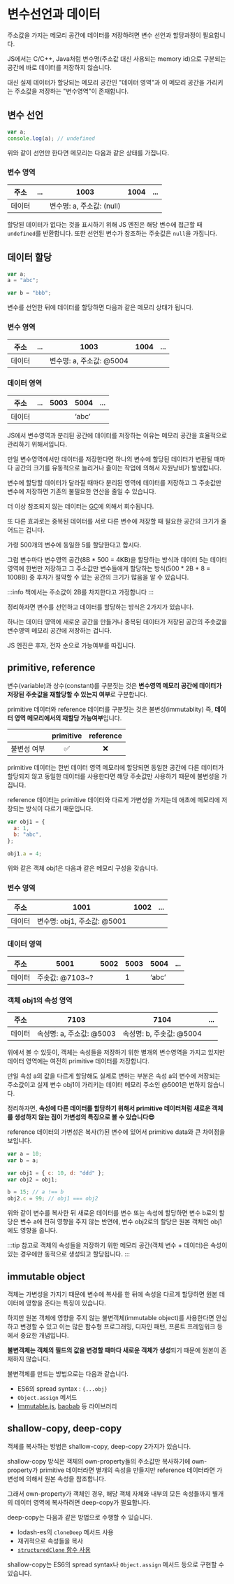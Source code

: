 # 변수선언과 데이터

주소값을 가지는 메모리 공간에 데이터를 저장하려면 변수 선언과 할당과정이 필요합니다.

JS에서는 C/C++, Java처럼 변수명(주소값 대신 사용되는 memory id)으로 구분되는 공간에 바로 데이터를 저장하지 않습니다.

대신 실제 데이터가 할당되는 메모리 공간인 "데이터 영역"과 이 메모리 공간을 가리키는 주소값을 저장하는 "변수영역"이 존재합니다.

## 변수 선언

```js
var a;
console.log(a); // undefined
```

위와 같이 선언만 한다면 메모리는 다음과 같은 상태를 가집니다.

### 변수 영역

| 주소   | ... | 1003                      | 1004 | ... |
| ------ | --- | ------------------------- | ---- | --- |
| 데이터 |     | 변수명: a, 주소값: (null) |      |     |

할당된 데이터가 없다는 것을 표시하기 위해 JS 엔진은 해당 변수에 접근할 때 `undefined`를 반환합니다. 또한 선언된 변수가 참조하는 주솟값은 `null`을 가집니다.

## 데이터 할당

```js
var a;
a = "abc";

var b = "bbb";
```

변수를 선언한 뒤에 데이터를 할당하면 다음과 같은 메모리 상태가 됩니다.

### 변수 영역

| 주소   | ... | 1003                     | 1004 | ... |
| ------ | --- | ------------------------ | ---- | --- |
| 데이터 |     | 변수명: a, 주소값: @5004 |      |     |

### 데이터 영역

| 주소   | ... | 5003 | 5004  | ... |
| ------ | --- | ---- | ----- | --- |
| 데이터 |     |      | ‘abc’ |     |

JS에서 변수영역과 분리된 공간에 데이터를 저장하는 이유는 메모리 공간을 효율적으로 관리하기 위해서입니다.

만일 변수영역에서만 데이터를 저장한다면 하나의 변수에 할당된 데이터가 변환될 때마다 공간의 크기를 유동적으로 늘리거나 줄이는 작업에 의해서 자원낭비가 발생합니다.

변수에 할당할 데이터가 달라질 때마다 분리된 영역에 데이터를 저장하고 그 주솟값만 변수에 저장하면 기존의 불필요한 연산을 줄일 수 있습니다.

더 이상 참조되지 않는 데이터는 [GC](../../../posts/javascript/memory_management/garbage_collector.md)에 의해서 회수됩니다.

또 다른 효과로는 중복된 데이터를 서로 다른 변수에 저장할 때 필요한 공간의 크기가 줄어드는 겁니다.

가령 500개의 변수에 동일한 5를 할당한다고 합시다.

그럼 변수마다 변수영역 공간(8B \* 500 = 4KB)을 할당하는 방식과 데이터 5는 데이터 영역에 한번만 저장하고 그 주소값만 변수들에게 할당하는 방식(500 \* 2B + 8 = 1008B) 중 후자가 절약할 수 있는 공간의 크기가 많음을 알 수 있습니다.

:::info
책에서는 주소값이 2B를 차지한다고 가정합니다
:::

정리하자면 변수를 선언하고 데이터를 할당하는 방식은 2가지가 있습니다.

하나는 데이터 영역에 새로운 공간을 만들거나 중복된 데이터가 저장된 공간의 주솟값을 변수영역 메모리 공간에 저장하는 겁니다.

JS 엔진은 후자, 전자 순으로 가능여부를 따집니다.

## primitive, reference

변수(variable)과 상수(constant)를 구분짓는 것은 **변수영역 메모리 공간에 데이터가 저장된 주솟값을 재할당할 수 있는지 여부**로 구분합니다.

primitive 데이터와 reference 데이터를 구분짓는 것은 불변성(immutablity) 즉, **데이터 영역 메모리에서의 재할당 가능여부**입니다.

|             | primitive | reference |
| ----------- | :-------: | :-------: |
| 불변성 여부 |    ✅     |    ❌     |

primitive 데이터는 한번 데이터 영역 메모리에 할당되면 동일한 공간에 다른 데이터가 할당되지 않고 동일한 데이터를 사용한다면 해당 주솟값만 사용하기 때문에 불변성을 가집니다.

reference 데이터는 primitive 데이터와 다르게 가변성을 가지는데 애초에 메모리에 저장되는 방식이 다르기 때문입니다.

```js
var obj1 = {
  a: 1,
  b: "abc",
};

obj1.a = 4;
```

위와 같은 객체 obj1은 다음과 같은 메모리 구성을 갖습니다.

### 변수 영역

| 주소   | 1001                        | 1002 | ... |
| ------ | --------------------------- | ---- | --- |
| 데이터 | 변수명: obj1, 주소값: @5001 |      |     |

### 데이터 영역

| 주소   | 5001            | 5002 | 5003 | 5004  | ... |
| ------ | --------------- | ---- | ---- | ----- | --- |
| 데이터 | 주솟값: @7103~? |      | 1    | ‘abc’ |     |

### 객체 obj1의 속성 영역

| 주소   | 7103                     | 7104                     | ... |
| ------ | ------------------------ | ------------------------ | --- |
| 데이터 | 속성명: a, 주소값: @5003 | 속성명: b, 주솟값: @5004 |     |

위에서 볼 수 있듯이, 객체는 속성들을 저장하기 위한 별개의 변수영역을 가지고 있지만 데이터 영역에는 여전히 primitive 데이터를 저장합니다.

만일 속성 a의 값을 다르게 할당해도 실제로 변하는 부분은 속성 a의 변수에 저장되는 주소값이고 실제 변수 obj1이 가리키는 데이터 메모리 주소인 @5001은 변하지 않습니다.

정리하자면, **속성에 다른 데이터를 할당하기 위해서 primitive 데이터처럼 새로운 객체를 생성하지 않는 점이 가변성의 특징으로 볼 수 있습니다😎**

reference 데이터의 가변성은 복사(?)된 변수에 있어서 primitive data와 큰 차이점을 보입니다.

```js
var a = 10;
var b = a;

var obj1 = { c: 10, d: "ddd" };
var obj2 = obj1;

b = 15; // a !== b
obj2.c = 99; // obj1 === obj2
```

위와 같이 변수를 복사한 뒤 새로운 데이터를 변수 또는 속성에 할당하면 변수 b로의 할당은 변수 a에 전혀 영향을 주지 않는 반면에, 변수 obj2로의 할당은 원본 객체인 obj1에도 영향을 줍니다.

:::tip
참고로 객체의 속성들을 저장하기 위한 메모리 공간(객체 변수 + 데이터)은 속성이 있는 경우에만 동적으로 생성되고 할당됩니다.
:::

## immutable object

객체는 가변성을 가지기 때문에 변수에 복사를 한 뒤에 속성을 다르게 할당하면 원본 데이터에 영향을 준다는 특징이 있습니다.

하지만 원본 객체에 영향을 주지 않는 불변객체(immutable object)를 사용한다면 안심하고 변경할 수 있고 이는 많은 함수형 프로그래밍, 디자인 패턴, 프론트 프레임워크 등에서 중요한 개념입니다.

**불변객체는 객체의 필드의 값을 변경할 때마다 새로운 객체가 생성**되기 때문에 원본이 존재하지 않습니다.

불변객체를 만드는 방법으로는 다음과 같습니다.

- ES6의 spread syntax : `{...obj}`
- `Object.assign` 메서드
- [Immutable.js](https://immutable-js.com/), [baobab](https://github.com/Yomguithereal/baobab) 등 라이브러리

## shallow-copy, deep-copy

객체를 복사하는 방법은 shallow-copy, deep-copy 2가지가 있습니다.

shallow-copy 방식은 객체의 own-property들의 주소값만 복사하기에 own-property가 primitive 데이터라면 별개의 속성을 만들지만 reference 데이터라면 가변성에 의해서 원본 속성을 참조합니다.

그래서 own-property가 객체인 경우, 해당 객체 자체와 내부의 모든 속성들까지 별개의 데이터 영역에 복사하려면 deep-copy가 필요합니다.

deep-copy는 다음과 같은 방법으로 수행할 수 있습니다.

- lodash-es의 `cloneDeep` 메서드 사용
- 재귀적으로 속성들을 복사
- [`structuredClone` 함수 사용](https://www.builder.io/blog/structured-clone)

shallow-copy는 ES6의 spread syntax나 `Object.assign` 메서드 등으로 구현할 수 있습니다.
